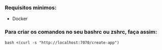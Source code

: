 ### Requisitos mínimos:
 - Docker 

### Para criar os comandos no seu bashrc ou zshrc, faça assim:

```
bash <(curl -s "http://localhost:7070/create-app")
```
